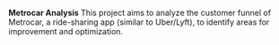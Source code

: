 **Metrocar Analysis**
This project aims to analyze the customer funnel of Metrocar, a ride-sharing app (similar to Uber/Lyft), to identify areas for improvement and optimization.
